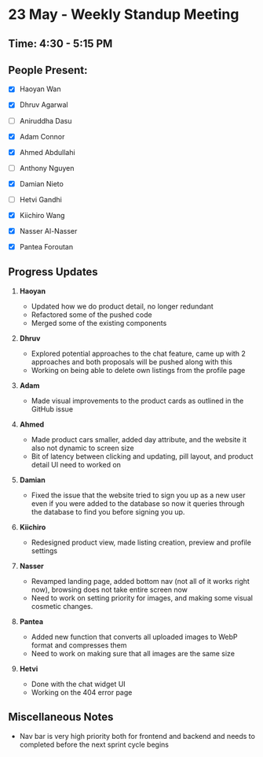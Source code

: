 
# 23 May - Weekly Standup Meeting

## Time: 4:30 - 5:15 PM

## People Present:
- [x] Haoyan Wan 
- [x] Dhruv Agarwal 
- [ ] Aniruddha Dasu 
- [x] Adam Connor 
- [x] Ahmed Abdullahi 
- [ ] Anthony Nguyen 
- [x] Damian Nieto 
- [ ] Hetvi Gandhi 
- [x] Kiichiro Wang 
- [x] Nasser Al-Nasser
- [x] Pantea Foroutan


## Progress Updates

1. **Haoyan**  
   -  Updated how we do product detail, no longer redundant 
   -  Refactored some of the pushed code 
   -  Merged some of the existing components

2. **Dhruv**  
   - Explored potential approaches to the chat feature, came up with 2 approaches and both proposals will be pushed along with this 
   - Working on being able to delete own listings from the profile page

3. **Adam**  
   - Made visual improvements to the product cards as outlined in the GitHub issue

4. **Ahmed**  
   - Made product cars smaller, added day attribute, and the website it also not dynamic to screen size
   - Bit of latency between clicking and updating, pill layout, and product detail UI need to worked on 

5. **Damian**  
   - Fixed the issue that the website tried to sign you up as a new user even if you were added to the database so now it queries through the database to find you before signing you up. 

6. **Kiichiro**  
   -  Redesigned product view, made listing creation, preview and profile settings

7. **Nasser**  
   - Revamped landing page, added bottom nav (not all of it works right now), browsing does not take entire screen now
   - Need to work on setting priority for images, and making some visual cosmetic changes. 

8. **Pantea**  
   - Added new function that converts all uploaded images to WebP format and compresses them
   - Need to work on making sure that all images are the same size 

9. **Hetvi**
    - Done with the chat widget UI 
    - Working on the 404 error page 

## Miscellaneous Notes

- Nav bar is very high priority both for frontend and backend and needs to completed before the next sprint cycle begins
